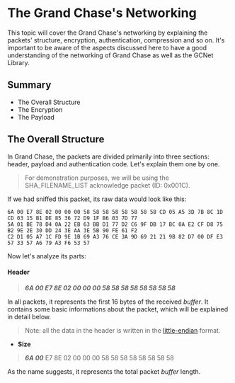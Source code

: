 # The Grand Chase's Networking
This topic will cover the Grand Chase's networking by explaining the packets' structure, encryption, authentication, compression and so on. It's important to be aware of the aspects discussed here to have a good understanding of the networking of Grand Chase as well as the GCNet Library.
## Summary
* The Overall Structure
* The Encryption
* The Payload

## The Overall Structure
In Grand Chase, the packets are divided primarily into three sections: header, payload and authentication code. Let's explain them one by one.

> For demonstration purposes, we will be using the SHA_FILENAME_LIST acknowledge packet (ID: 0x001C).

If we had sniffed this packet, its raw data would look like this:
```
6A 00 E7 8E 02 00 00 00 58 58 58 58 58 58 58 58 CD 05 A5 3D 7B 8C 1D CD 03 15 B1 DE 85 36 72 D9 1F B6 03 7D 77
5A 01 BE 78 D4 0A 22 EB 63 BB D1 77 D2 C6 9F DB 17 BC 0A E2 CF D8 75 B2 9E 2E 30 DD 24 3E AA 3E 5B 90 FE 61 F2
C2 D1 05 A7 1C FD 9E 1B 69 A3 76 CE 3A 9D 69 21 21 9B 82 D7 00 DF E3 57 33 57 A6 79 A3 F6 53 57
```

Now let's analyze its parts:
#### Header
> ***6A 00 E7 8E 02 00 00 00 58 58 58 58 58 58 58 58*** 

In all packets, it represents the first 16 bytes of the received *buffer*. It contains some basic informations about the packet, which will be explained in detail below.
> Note: all the data in the header is written in the [little-endian](https://en.wikipedia.org/wiki/Endianness#Little-endian) format.

* **Size**

> ***6A 00*** E7 8E 02 00 00 00 58 58 58 58 58 58 58 58 

As the name suggests, it represents the total packet *buffer* length.
